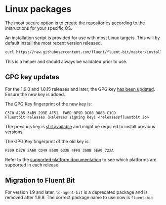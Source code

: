 # Linux packages

The most secure option is to create the repositories according to the instructions for your specific OS.

An installation script is provided for use with most Linux targets. This will by default install the most recent version released.

```bash
curl https://raw.githubusercontent.com/fluent/fluent-bit/master/install.sh | sh
```

This is a helper and should always be validated prior to use.

## GPG key updates

For the 1.9.0 and 1.8.15 releases and later, the GPG key [has been updated](https://packages.fluentbit.io/fluentbit.key). Ensure the new key is added.

The GPG Key fingerprint of the new key is:

```text
C3C0 A285 34B9 293E AF51  FABD 9F9D DC08 3888 C1CD
Fluentbit releases (Releases signing key) <releases@fluentbit.io>
```

The previous key is [still available](https://packages.fluentbit.io/fluentbit-legacy.key) and might be required to install previous versions.

The GPG Key fingerprint of the old key is:

```text
F209 D876 2A60 CD49 E680 633B 4FF8 368B 6EA0 722A
```

Refer to the [supported platform documentation](supported-platforms.md) to see which platforms are supported in each release.

## Migration to Fluent Bit

For version 1.9 and later, `td-agent-bit` is a deprecated package and is removed after 1.9.9. The correct package name to use now is `fluent-bit`.
